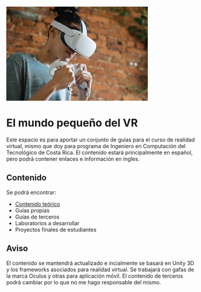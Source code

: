 ![VR](/vr.jpg)
# El mundo pequeño del VR 
Este espacio es para aportar un conjunto de guías para el curso de realidad virtual, mismo que doy para programa de Ingeniero en Computación del Tecnológico de Costa Rica.
El contenido estará principalmente en español, pero podrá contener enlaces e información en ingles.

## Contenido
Se podrá encontrar:

* [Contenido teórico](/teoria/readme.md)
* Guías propias
* Guías de terceros
* Laboratorios a desarrollar
* Proyectos finales de estudiantes

## Aviso
El contenido se mantendrá actualizado e incialmente se basará en Unity 3D y los frameworks asociados para realidad virtual. Se trabajará con gafas de la marca Oculus y otras para aplicación móvil. El contenido de terceros podrá cambiar por lo que no me hago responsable del mismo.
